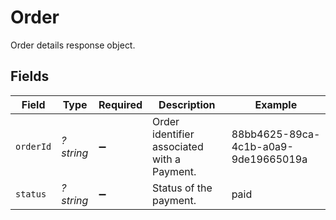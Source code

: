 # Order

Order details response object.


## Fields

| Field                                       | Type                                        | Required                                    | Description                                 | Example                                     |
| ------------------------------------------- | ------------------------------------------- | ------------------------------------------- | ------------------------------------------- | ------------------------------------------- |
| `orderId`                                   | *?string*                                   | :heavy_minus_sign:                          | Order identifier associated with a Payment. | 88bb4625-89ca-4c1b-a0a9-9de19665019a        |
| `status`                                    | *?string*                                   | :heavy_minus_sign:                          | Status of the payment.                      | paid                                        |